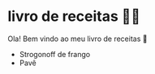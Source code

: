 # livro de receitas :man_cook:



Ola! Bem vindo ao meu livro de receitas :wave:

- Strogonoff de frango
- Pavê